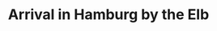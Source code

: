 ---
layout:     post
title:      Arrival in Hamburg by the Elb
categories: [A Ride on The Pilgrims' Route]
---